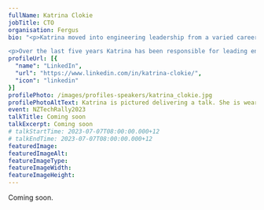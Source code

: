 ```yaml
---
fullName: Katrina Clokie
jobTitle: CTO
organisation: Fergus
bio: "<p>Katrina moved into engineering leadership from a varied career in individual contributor roles across software development, solution delivery engineering, and testing. She became “famous” in the international testing community as the author of A Practical Guide to Testing in DevOps, an international keynote speaker, a co-founder of the WeTest New Zealand testing community, the founder of Testing Trapeze magazine, and a prolific testing blogger and tweeter back when those platforms were popular.</p>

<p>Over the last five years Katrina has been responsible for leading engineering culture at a variety of NZ organisations. She has worked in a large bank, a high-growth SaaS business, and a Series B funded start-up. Katrina has been told that she creates a good engineering culture in each of these contexts. This talk will be a reflection on how she achieves that.</p>"
profileUrl: [{
  "name": "LinkedIn",
  "url": "https://www.linkedin.com/in/katrina-clokie/",
  "icon": "linkedin"
}]
profilePhoto: /images/profiles-speakers/katrina_clokie.jpg
profilePhotoAltText: Katrina is pictured delivering a talk. She is wearing a lapel microphone and gesturing at the audience. She has a flushed complexion, her face is pink and there are dimples on her cheeks. She has brown hair tied in a ponytail with a side part. She is wearing a grey cardigan and a blue top that has cranes and flowers on it.
event: NZTechRally2023
talkTitle: Coming soon
talkExcerpt: Coming soon
# talkStartTime: 2023-07-07T08:00:00.000+12
# talkEndTime: 2023-07-07T08:00:00.000+12
featuredImage:
featuredImageAlt:
featureImageType:
featureImageWidth:
featureImageHeight:
---
```


Coming soon.